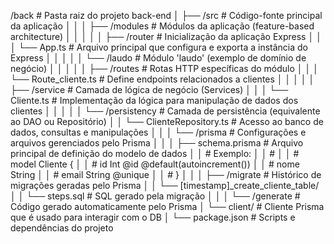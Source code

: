 /back                      # Pasta raiz do projeto back-end
│
├── /src                  # Código-fonte principal da aplicação
│   │
│   ├── /modules          # Módulos da aplicação (feature-based architecture)
│   │   │
│   │   ├── /router       # Inicialização da aplicação Express
│   │   │   └── App.ts   # Arquivo principal que configura e exporta a instância do Express
│   │   │
│   │   └── /laudo        # Módulo 'laudo' (exemplo de domínio de negócio)
│   │       │
│   │       ├── /routes       # Rotas HTTP específicas do módulo
│   │       │   └── Route_cliente.ts # Define endpoints relacionados a clientes
│   │       │
│   │       ├── /service      # Camada de lógica de negócio (Services)
│   │       │   └── Cliente.ts # Implementação da lógica para manipulação de dados dos clientes
│   │       │
│   │       └── /persistency  # Camada de persistência (equivalente ao DAO ou Repositório)
│   │           └── ClienteRepository.ts # Acesso ao banco de dados, consultas e manipulações
│   │
│   └── /prisma            # Configurações e arquivos gerenciados pelo Prisma
│       │
│       ├── schema.prisma  # Arquivo principal de definição do modelo de dados
│       │                 # Exemplo:
│       │                 #
│       │                 # model Cliente {
│       │                 #   id      Int     @id @default(autoincrement())
│       │                 #   nome    String
│       │                 #   email   String  @unique
│       │                 # }
│       │
│       ├── /migrate       # Histórico de migrações geradas pelo Prisma
│       │   └── [timestamp]_create_cliente_table/
│       │       └── steps.sql  # SQL gerado pela migração
│       │
│       └── /generate      # Código gerado automaticamente pelo Prisma
│           └── client/    # Cliente Prisma que é usado para interagir com o DB
│
└── package.json           # Scripts e dependências do projeto
